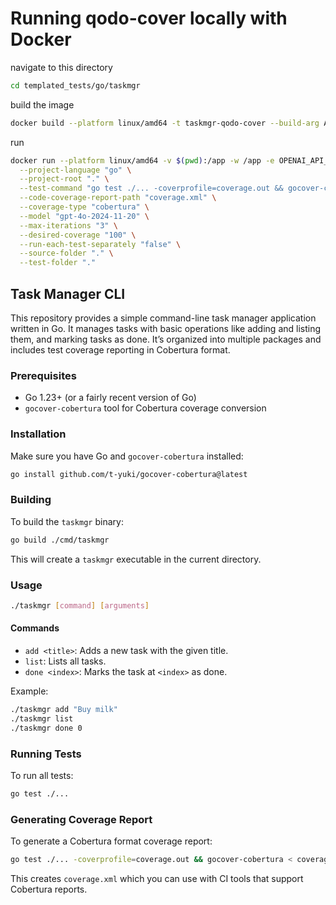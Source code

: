 # Running qodo-cover locally with Docker

navigate to this directory

```sh
cd templated_tests/go/taskmgr
```

build the image

```sh
docker build --platform linux/amd64 -t taskmgr-qodo-cover --build-arg ACTION_REF=v0.1.12 .
```

run

```sh
docker run --platform linux/amd64 -v $(pwd):/app -w /app -e OPENAI_API_KEY=$OPENAI_API_KEY taskmgr-qodo-cover cover-agent-pro \
  --project-language "go" \
  --project-root "." \
  --test-command "go test ./... -coverprofile=coverage.out && gocover-cobertura < coverage.out > coverage.xml" \
  --code-coverage-report-path "coverage.xml" \
  --coverage-type "cobertura" \
  --model "gpt-4o-2024-11-20" \
  --max-iterations "3" \
  --desired-coverage "100" \
  --run-each-test-separately "false" \
  --source-folder "." \
  --test-folder "."
```

## Task Manager CLI

This repository provides a simple command-line task manager application written in Go. It manages tasks with basic operations like adding and listing them, and marking tasks as done. It’s organized into multiple packages and includes test coverage reporting in Cobertura format.

### Prerequisites

- Go 1.23+ (or a fairly recent version of Go)
- `gocover-cobertura` tool for Cobertura coverage conversion

### Installation

Make sure you have Go and `gocover-cobertura` installed:

```bash
go install github.com/t-yuki/gocover-cobertura@latest
```

### Building

To build the `taskmgr` binary:

```bash
go build ./cmd/taskmgr
```

This will create a `taskmgr` executable in the current directory.

### Usage

```bash
./taskmgr [command] [arguments]
```

#### Commands

- `add <title>`: Adds a new task with the given title.
- `list`: Lists all tasks.
- `done <index>`: Marks the task at `<index>` as done.

Example:

```bash
./taskmgr add "Buy milk"
./taskmgr list
./taskmgr done 0
```

### Running Tests

To run all tests:

```bash
go test ./...
```

### Generating Coverage Report

To generate a Cobertura format coverage report:

```bash
go test ./... -coverprofile=coverage.out && gocover-cobertura < coverage.out > coverage.xml
```

This creates `coverage.xml` which you can use with CI tools that support Cobertura reports.
